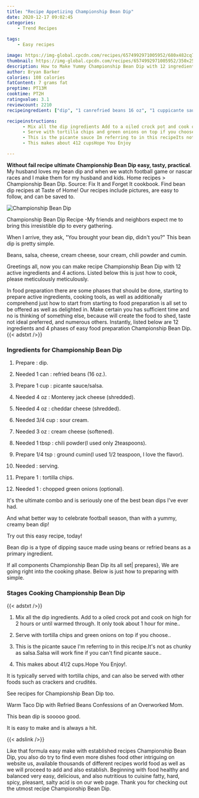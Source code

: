```yaml
---
title: "Recipe Appetizing Championship Bean Dip"
date: 2020-12-17 09:02:45
categories:
    - Trend Recipes
    
tags:
    - Easy recipes

image: https://img-global.cpcdn.com/recipes/6574992971005952/680x482cq70/championship-bean-dip-recipe-main-photo.jpg
thumbnail: https://img-global.cpcdn.com/recipes/6574992971005952/350x250cq70/championship-bean-dip-recipe-main-photo.jpg
description: How to Make Yummy Championship Bean Dip with 12 ingredients and 4 stages of easy cooking.
author: Bryan Barker
calories: 108 calories
fatContent: 7 grams fat
preptime: PT13M
cooktime: PT2H
ratingvalue: 3.1
reviewcount: 2210
recipeingredient: ["dip", "1 canrefried beans 16 oz", "1 cuppicante saucesalsa", "4 ozMonterey jack cheese shredded", "4 ozcheddar cheese shredded", "3/4 cupsour cream", "3 ozcream cheese softened", "1 tbspchili powderI used only 2teaspoons", "1/4 tspground cuminI used 12 teaspoon I love the flavor", "serving", "1tortilla chips", "1chopped green onions optional"]

recipeinstructions: 
      - Mix all the dip ingredients Add to a oiled crock pot and cook on high for 2 hours or until warmed through It only took about 1 hour for mine 
      - Serve with tortilla chips and green onions on top if you choose 
      - This is the picante sauce Im referring to in this recipeIts not as chunky as salsaSalsa will work fine if you cant find picante sauce 
      - This makes about 412 cupsHope You Enjoy

---
```




**Without fail recipe ultimate Championship Bean Dip easy, tasty, practical**. My husband loves my bean dip and when we watch football game or nascar races and I make them for my husband and kids. Home recipes &gt; Championship Bean Dip. Source: Fix It and Forget It cookbook. Find bean dip recipes at Taste of Home! Our recipes include pictures, are easy to follow, and can be saved to.


![Championship Bean Dip](https://img-global.cpcdn.com/recipes/6574992971005952/680x482cq70/championship-bean-dip-recipe-main-photo.jpg "Championship Bean Dip")



Championship Bean Dip Recipe -My friends and neighbors expect me to bring this irresistible dip to every gathering.

When I arrive, they ask, &#34;You brought your bean dip, didn&#39;t you?&#34; This bean dip is pretty simple.

Beans, salsa, cheese, cream cheese, sour cream, chili powder and cumin.


Greetings all, now you can make recipe Championship Bean Dip with 12 active ingredients and 4 actions. Listed below this is just how to cook, please meticulously meticulously.

In food preparation there are some phases that should be done, starting to prepare active ingredients, cooking tools, as well as additionally comprehend just how to start from starting to food preparation is all set to be offered as well as delighted in. Make certain you has sufficient time and no is thinking of something else, because will create the food to shed, taste not ideal preferred, and numerous others. Instantly, listed below are 12 ingredients and 4 phases of easy food preparation Championship Bean Dip.
{{< adstxt />}}

### Ingredients for Championship Bean Dip


1. Prepare  : dip.

1. Needed 1 can : refried beans (16 oz.).

1. Prepare 1 cup : picante sauce/salsa.

1. Needed 4 oz : Monterey jack cheese (shredded).

1. Needed 4 oz : cheddar cheese (shredded).

1. Needed 3/4 cup : sour cream.

1. Needed 3 oz : cream cheese (softened).

1. Needed 1 tbsp : chili powder(I used only 2teaspoons).

1. Prepare 1/4 tsp : ground cumin(I used 1/2 teaspoon, I love the flavor).

1. Needed  : serving.

1. Prepare 1 : tortilla chips.

1. Needed 1 : chopped green onions (optional).


It&#39;s the ultimate combo and is seriously one of the best bean dips I&#39;ve ever had.

And what better way to celebrate football season, than with a yummy, creamy bean dip!

Try out this easy recipe, today!

Bean dip is a type of dipping sauce made using beans or refried beans as a primary ingredient.


If all components Championship Bean Dip its all set| prepares}, We are going right into the cooking phase. Below is just how to preparing with simple.

### Stages Cooking Championship Bean Dip

{{< adstxt />}}


1. Mix all the dip ingredients. Add to a oiled crock pot and cook on high for 2 hours or until warmed through. It only took about 1 hour for mine..



1. Serve with tortilla chips and green onions on top if you choose..



1. This is the picante sauce I&#39;m referring to in this recipe.It&#39;s not as chunky as salsa.Salsa will work fine if you can&#39;t find picante sauce..



1. This makes about 41/2 cups.Hope You Enjoy!.




It is typically served with tortilla chips, and can also be served with other foods such as crackers and crudités.

See recipes for Championship Bean Dip too.

Warm Taco Dip with Refried Beans Confessions of an Overworked Mom.

This bean dip is sooooo good.

It is easy to make and is always a hit.


{{< adslink />}}

Like that formula easy make with established recipes Championship Bean Dip, you also do try to find even more dishes food other intriguing on website us, available thousands of different recipes world food as well as we will proceed to add and also establish. Beginning with food healthy and balanced very easy, delicious, and also nutritious to cuisine fatty, hard, spicy, pleasant, salty acid is on our web page. Thank you for checking out the utmost recipe Championship Bean Dip.
